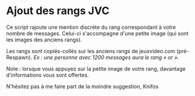 # Ajout des rangs JVC
Ce script rajoute une mention discrète du rang correspondant à votre nombre de messages.
Celui-ci s'accompagne d'une petite image (qui sont les images des anciens rangs).

Les rangs sont copiés-collés sur les anciens rangs de jeuxvideo.com (pré-Respawn).
_Ex : une personne avec 1200 messages aura le rang « or »._

Note : lorsque vous appuyez sur la petite image de votre rang, davantage d'informations vous sont offertes.

N'hésitez pas à me faire part de la moindre suggestion,
Knifos
